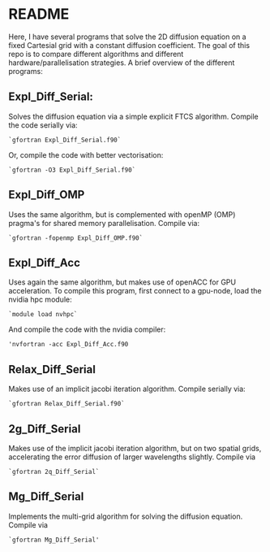 # README
Here, I have several programs that solve the 2D diffusion equation on a fixed Cartesial grid with a constant diffusion coefficient. The goal of this repo is to compare different algorithms and different hardware/parallelisation strategies. A brief overview of the different programs:

## Expl_Diff_Serial:

Solves the diffusion equation via a simple explicit FTCS algorithm. Compile the code serially via:
 
	`gfortran Expl_Diff_Serial.f90`

Or, compile the code with better vectorisation:

	`gfortran -O3 Expl_Diff_Serial.f90`

## Expl_Diff_OMP

Uses the same algorithm, but is complemented with openMP (OMP) pragma's for shared memory parallelisation. Compile via:

	`gfortran -fopenmp Expl_Diff_OMP.f90`

## Expl_Diff_Acc

Uses again the same algorithm, but makes use of openACC for GPU acceleration. To compile this program, first connect to a gpu-node, load the nvidia hpc module:

	`module load nvhpc`

And compile the code with the nvidia compiler:

	'nvfortran -acc Expl_Diff_Acc.f90


## Relax_Diff_Serial

Makes use of an implicit jacobi iteration algorithm. Compile serially via:

	`gfortran Relax_Diff_Serial.f90`

## 2g_Diff_Serial

Makes use of the implicit jacobi iteration algorithm, but on two spatial grids, accelerating the error diffusion of larger wavelengths slightly. Compile via

	`gfortran 2q_Diff_Serial`

## Mg_Diff_Serial

Implements the multi-grid algorithm for solving the diffusion equation. Compile via

	`gfortran Mg_Diff_Serial'
